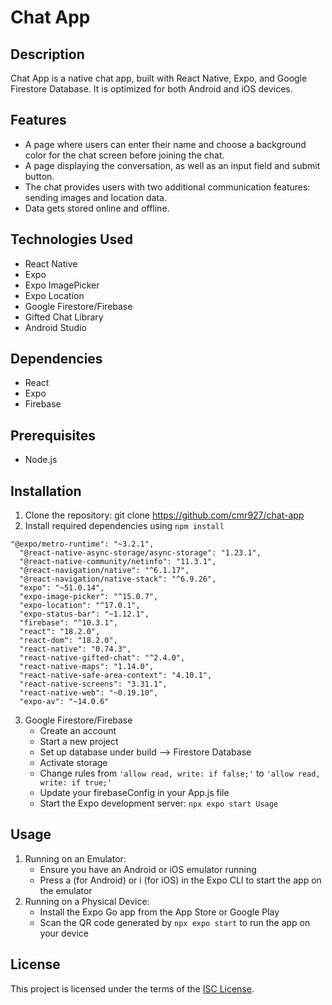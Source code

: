 # Chat App

## Description
Chat App is a native chat app, built with React Native, Expo, and Google Firestore Database. It is optimized for both Android and iOS devices.

## Features
- A page where users can enter their name and choose a background color for the chat screen
before joining the chat.
- A page displaying the conversation, as well as an input field and submit button.
- The chat provides users with two additional communication features: sending images
and location data.
- Data gets stored online and offline.

## Technologies Used
- React Native
- Expo
- Expo ImagePicker
- Expo Location
- Google Firestore/Firebase
- Gifted Chat Library
- Android Studio
 
## Dependencies
- React
- Expo
- Firebase
    
## Prerequisites
- Node.js

## Installation
1. Clone the repository: git clone https://github.com/cmr927/chat-app
2. Install required dependencies using ```npm install```
  ```
  "@expo/metro-runtime": "~3.2.1",
    "@react-native-async-storage/async-storage": "1.23.1",
    "@react-native-community/netinfo": "11.3.1",
    "@react-navigation/native": "^6.1.17",
    "@react-navigation/native-stack": "^6.9.26",
    "expo": "~51.0.14",
    "expo-image-picker": "^15.0.7",
    "expo-location": "^17.0.1",
    "expo-status-bar": "~1.12.1",
    "firebase": "^10.3.1",
    "react": "18.2.0",
    "react-dom": "18.2.0",
    "react-native": "0.74.3",
    "react-native-gifted-chat": "^2.4.0",
    "react-native-maps": "1.14.0",
    "react-native-safe-area-context": "4.10.1",
    "react-native-screens": "3.31.1",
    "react-native-web": "~0.19.10",
    "expo-av": "~14.0.6"
  ```
3. Google Firestore/Firebase
   - Create an account
   - Start a new project
   - Set up database under build --> Firestore Database
   - Activate storage
   - Change rules from ```'allow read, write: if false;'``` to ```'allow read, write: if true;'```
   - Update your firebaseConfig in your App.js file
   - Start the Expo development server: ```npx expo start Usage```
## Usage
1. Running on an Emulator:
   - Ensure you have an Android or iOS emulator running
   - Press a (for Android) or i (for iOS) in the Expo CLI to start the app on the emulator
2. Running on a Physical Device:
   - Install the Expo Go app from the App Store or Google Play
   - Scan the QR code generated by ```npx expo start``` to run the app on your device

## License
This project is licensed under the terms of the [ISC License](https://opensource.org/licenses/ISC).
